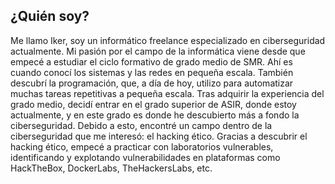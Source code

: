 ## ¿Quién soy?

Me llamo Iker, soy un informático freelance especializado en ciberseguridad actualmente. Mi pasión por el campo de la informática viene desde que empecé a estudiar el ciclo formativo de grado medio de SMR. Ahí es cuando conocí los sistemas y las redes en pequeña escala. También descubrí la programación, que, a día de hoy, utilizo para automatizar muchas tareas repetitivas a pequeña escala. Tras adquirir la experiencia del grado medio, decidí entrar en el grado superior de ASIR, donde estoy actualmente, y en este grado es donde he descubierto más a fondo la ciberseguridad. Debido a esto, encontré un campo dentro de la ciberseguridad que me interesó: el hacking ético. Gracias a descubrir el hacking ético, empecé a practicar con laboratorios vulnerables, identificando y explotando vulnerabilidades en plataformas como HackTheBox, DockerLabs, TheHackersLabs, etc.
